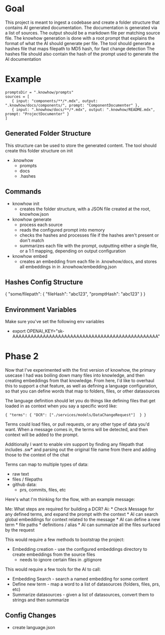 # Goal
This project is meant to ingest a codebase and create a folder structure that contains AI generated documentation.
The documentation is generated via a list of sources. The output should be a markdown file per matching source file.
The knowhow generation is done with a root prompt that explains the format of what the AI should generate per file.
The tool should generate a hashes file that maps filepath to MD5 hash, for fast change detection
The hashes file should also contain the hash of the prompt used to generate the AI documentation

# Example
```
promptsDir = ".knowhow/prompts"
sources = [
   { input: "components/**/*.mdx", output: ".knowhow/docs/components/", prompt: "ComponentDocumenter" },
   { input: ".knowhow/docs/**/*.mdx", output: ".knowhow/README.mdx", prompt: "ProjectDocumenter" }
]
```

## Generated Folder Structure
This structure can be used to store the generated content. The tool should create this folder structure on init
* .knowhow
  * prompts
  * docs
  * .hashes

## Commands
* knowhow init
  * creates the folder structure, with a JSON file created at the root, knowhow.json
* knowhow generate
  * process each source
  * reads the configured prompt into memory
  * checks the hashes and processes file if the hashes aren't present or don't match
  * summarizes each file with the prompt, outputting either a single file, or a 1:1 mapping, depending on output configuration
* knowhow embed
  * creates an embedding from each file in .knowhow/docs, and stores all embeddings in in .knowhow/embedding.json

## Hashes Config Structure
{
  "some/filepath": {
    "fileHash": "abc123",
    "promptHash": "abc123"
  }
}

## Environment Variables
Make sure you've set the following env variables
* export OPENAI_KEY="sk-AAAAAAAAAAAAAAAAAAAAAAAAAAAAAAAAAAAAAAAAAAAAAAAA"


# Phase 2
Now that I've experimented with the first version of knowhow, the primary usecase I had was boiling down many files into knowledge, and then creating embeddings from that knowledge.
From here, I'd like to overhaul this to support a chat feature, as well as defining a language configuration, so that you can define words that map to folders, files, or other datasources

The language definition should let you do things like defining files that get loaded in as context when you say a specific word like:

```
{ "terms": { "DCR": ["./services/models/DataChangeRequest"]  } }
```

Terms could load files, or pull requests, or any other type of data you'd want. When a message comes in, the terms will be detected, and then context will be added to the prompt.

Additionally I want to enable vim support by finding any filepath that includes .sw* and parsing out the original file name from there and adding those to the context of the chat

Terms can map to multiple types of data:
* raw text
* files / filepaths
* github data:
  * prs, commits, files, etc



Here's what I'm thinking for the flow, with an example message:

Me: What steps are required for building a DCR?
Ai:
    * Check Message for any defined terms, and expand the prompt with the context
    * AI can search global embeddings for context related to the message
    * AI can define a new term
      * file paths
      * definitions / alias
    * AI can summarize all the files surfaced by the request


This would require a few methods to bootstrap the project:
* Embedding creation - use the configured embeddings directory to create embeddings from the source files
  * needs to ignore certain files in .gitignore



This would require a few tools for the AI to call:
* Embedding Search - search a named embedding for some content
* Define new term - map a word to a list of datasources (folders, files, prs, etc)
* Summarize datasources - given a list of datasources, convert them to strings and then summarize

## Config Changes
* create language.json

